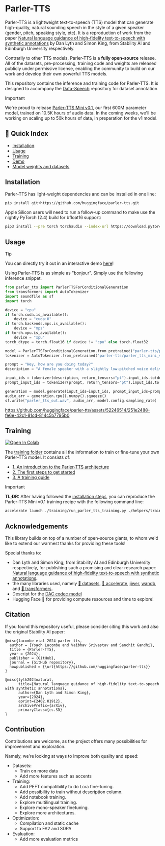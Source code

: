 # Parler-TTS

Parler-TTS is a lightweight text-to-speech (TTS) model that can generate high-quality, natural sounding speech in the style of a given speaker (gender, pitch, speaking style, etc). It is a reproduction of work from the paper [Natural language guidance of high-fidelity text-to-speech with synthetic annotations](https://www.text-description-to-speech.com) by Dan Lyth and Simon King, from Stability AI and Edinburgh University respectively.

Contrarily to other TTS models, Parler-TTS is a **fully open-source** release. All of the datasets, pre-processing, training code and weights are released publicly under permissive license, enabling the community to build on our work and develop their own powerful TTS models.

This repository contains the inference and training code for Parler-TTS. It is designed to accompany the [Data-Speech](https://github.com/huggingface/dataspeech) repository for dataset annotation.

> [!IMPORTANT]
> We're proud to release [Parler-TTS Mini v0.1](https://huggingface.co/parler-tts/parler_tts_mini_v0.1), our first 600M parameter model, trained on 10.5K hours of audio data.
> In the coming weeks, we'll be working on scaling up to 50k hours of data, in preparation for the v1 model.

## 📖 Quick Index
* [Installation](#installation)
* [Usage](#usage)
* [Training](#training)
* [Demo](https://huggingface.co/spaces/parler-tts/parler_tts_mini)
* [Model weights and datasets](https://huggingface.co/parler-tts)

## Installation

Parler-TTS has light-weight dependencies and can be installed in one line:

```sh
pip install git+https://github.com/huggingface/parler-tts.git
```

Apple Silicon users will need to run a follow-up command to make use the nightly PyTorch (2.4) build for bfloat16 support:

```sh
pip3 install --pre torch torchaudio --index-url https://download.pytorch.org/whl/nightly/cpu
```

## Usage

> [!TIP]
> You can directly try it out in an interactive demo [here](https://huggingface.co/spaces/parler-tts/parler_tts_mini)!

Using Parler-TTS is as simple as "bonjour". Simply use the following inference snippet.

```py
from parler_tts import ParlerTTSForConditionalGeneration
from transformers import AutoTokenizer
import soundfile as sf
import torch

device = "cpu"
if torch.cuda.is_available():
    device = "cuda:0"
if torch.backends.mps.is_available():
    device = "mps"
if torch.xpu.is_available():
    device = "xpu"
torch_dtype = torch.float16 if device != "cpu" else torch.float32

model = ParlerTTSForConditionalGeneration.from_pretrained("parler-tts/parler_tts_mini_v0.1").to(device, dtype=torch_dtype)
tokenizer = AutoTokenizer.from_pretrained("parler-tts/parler_tts_mini_v0.1")

prompt = "Hey, how are you doing today?"
description = "A female speaker with a slightly low-pitched voice delivers her words quite expressively, in a very confined sounding environment with clear audio quality. She speaks very fast."

input_ids = tokenizer(description, return_tensors="pt").input_ids.to(device)
prompt_input_ids = tokenizer(prompt, return_tensors="pt").input_ids.to(device)

generation = model.generate(input_ids=input_ids, prompt_input_ids=prompt_input_ids).to(torch.float32)
audio_arr = generation.cpu().numpy().squeeze()
sf.write("parler_tts_out.wav", audio_arr, model.config.sampling_rate)
```

https://github.com/huggingface/parler-tts/assets/52246514/251e2488-fe6e-42c1-81cd-814c5b7795b0

## Training
<a target="_blank" href="https://colab.research.google.com/github/ylacombe/scripts_and_notebooks/blob/main/Finetuning_Parler_TTS_on_a_single_speaker_dataset.ipynb"> 
  <img src="https://colab.research.google.com/assets/colab-badge.svg" alt="Open In Colab"/> 
</a>

The [training folder](/training/) contains all the information to train or fine-tune your own Parler-TTS model. It consists of:
- [1. An introduction to the Parler-TTS architecture](/training/README.md#1-architecture)
- [2. The first steps to get started](/training/README.md#2-getting-started)
- [3. A training guide](/training/README.md#3-training)

> [!IMPORTANT]
> **TL;DR:** After having followed the [installation steps](/training/README.md#requirements), you can reproduce the Parler-TTS Mini v0.1 training recipe with the following command line:

```sh
accelerate launch ./training/run_parler_tts_training.py ./helpers/training_configs/starting_point_0.01.json
```

## Acknowledgements

This library builds on top of a number of open-source giants, to whom we'd like to extend our warmest thanks for providing these tools!

Special thanks to:
- Dan Lyth and Simon King, from Stability AI and Edinburgh University respectively, for publishing such a promising and clear research paper: [Natural language guidance of high-fidelity text-to-speech with synthetic annotations](https://arxiv.org/abs/2402.01912).
- the many libraries used, namely [🤗 datasets](https://huggingface.co/docs/datasets/v2.17.0/en/index), [🤗 accelerate](https://huggingface.co/docs/accelerate/en/index), [jiwer](https://github.com/jitsi/jiwer), [wandb](https://wandb.ai/), and [🤗 transformers](https://huggingface.co/docs/transformers/index).
- Descript for the [DAC codec model](https://github.com/descriptinc/descript-audio-codec)
- Hugging Face 🤗 for providing compute resources and time to explore!


## Citation

If you found this repository useful, please consider citing this work and also the original Stability AI paper:

```
@misc{lacombe-etal-2024-parler-tts,
  author = {Yoach Lacombe and Vaibhav Srivastav and Sanchit Gandhi},
  title = {Parler-TTS},
  year = {2024},
  publisher = {GitHub},
  journal = {GitHub repository},
  howpublished = {\url{https://github.com/huggingface/parler-tts}}
}
```

```
@misc{lyth2024natural,
      title={Natural language guidance of high-fidelity text-to-speech with synthetic annotations},
      author={Dan Lyth and Simon King},
      year={2024},
      eprint={2402.01912},
      archivePrefix={arXiv},
      primaryClass={cs.SD}
}
```

## Contribution

Contributions are welcome, as the project offers many possibilities for improvement and exploration.

Namely, we're looking at ways to improve both quality and speed:
- Datasets:
    - Train on more data
    - Add more features such as accents
- Training:
    - Add PEFT compatibility to do Lora fine-tuning.
    - Add possibility to train without description column.
    - Add notebook training.
    - Explore multilingual training.
    - Explore mono-speaker finetuning.
    - Explore more architectures.
- Optimization:
    - Compilation and static cache
    - Support to FA2 and SDPA
- Evaluation:
    - Add more evaluation metrics


